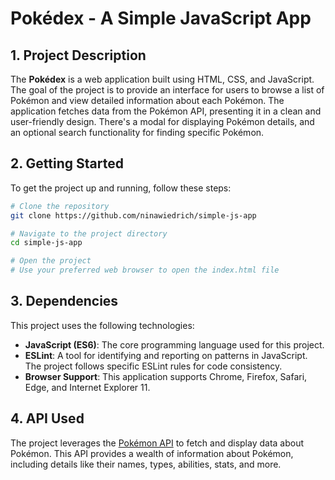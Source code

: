 # **Pokédex** - A Simple JavaScript App

## **1. Project Description**

The **Pokédex** is a web application built using HTML, CSS, and JavaScript. The goal of the project is to provide an interface for users to browse a list of Pokémon and view detailed information about each Pokémon. The application fetches data from the Pokémon API, presenting it in a clean and user-friendly design. There's a modal for displaying Pokémon details, and an optional search functionality for finding specific Pokémon.

## **2. Getting Started**

To get the project up and running, follow these steps:

```bash
# Clone the repository
git clone https://github.com/ninawiedrich/simple-js-app

# Navigate to the project directory
cd simple-js-app

# Open the project
# Use your preferred web browser to open the index.html file
```

## **3. Dependencies**

This project uses the following technologies:

- **JavaScript (ES6)**: The core programming language used for this project.
- **ESLint**: A tool for identifying and reporting on patterns in JavaScript. The project follows specific ESLint rules for code consistency.
- **Browser Support**: This application supports Chrome, Firefox, Safari, Edge, and Internet Explorer 11.

## **4. API Used**

The project leverages the [Pokémon API](https://pokeapi.co/) to fetch and display data about Pokémon. This API provides a wealth of information about Pokémon, including details like their names, types, abilities, stats, and more.
